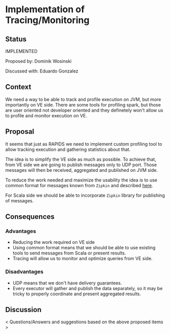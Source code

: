 # Implementation of Tracing/Monitoring

## Status
IMPLEMENTED

Proposed by: Dominik Wosinski

Discussed with: Eduardo Gonzalez

## Context
We need a way to be able to track and profile execution on JVM, but more importantly on VE side. There are some tools for profiling spark, but those are user oriented not developer oriented and they definetely won't allow us to profile and monitor execution on VE.

## Proposal
It seems that just as RAPIDS we need to implement custom profiling tool to allow tracking execution and gathering statistics about that.

The idea is to simplify the VE side as much as possible. To achieve that, from VE side we are going to publish messages only to UDP port. Those messages will then be received, aggregated and published on JVM side.

To reduce the work needed and maximize the usability the idea is to use common format for messages known from `Zipkin` and
described [here](https://zipkin.io/zipkin-api/).


For Scala side we should be able to incorporate `Zipkin` library for publishing of messages.

## Consequences

### Advantages

- Reducing the work required on VE side
- Using common format means that we should be able to use existing tools to send messages from Scala or present results.
- Tracing will allow us to monitor and optimize queries from VE side.
### Disadvantages

- UDP means that we don't have delivery guarantees.
- Every executor will gather and publish the data separately, so it may be tricky to properly coordinate and present aggregated results.
## Discussion
< Questions/Answers and suggestions based on the above proposed items >
